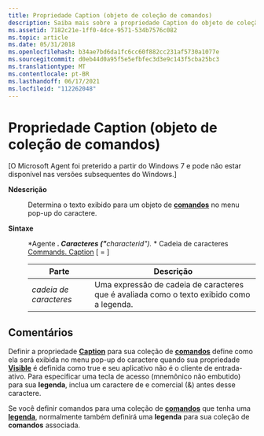 ```yaml
---
title: Propriedade Caption (objeto de coleção de comandos)
description: Saiba mais sobre a propriedade Caption do objeto de coleção de comandos. O Microsoft Agent foi preterido a partir do Windows 7.
ms.assetid: 7182c21e-1ff0-4dce-9571-534b7576c082
ms.topic: article
ms.date: 05/31/2018
ms.openlocfilehash: b34ae7bd6da1fc6cc60f882cc231af5730a1077e
ms.sourcegitcommit: d0eb44d0a95f5e5efbfec3d3e9c143f5cba25bc3
ms.translationtype: MT
ms.contentlocale: pt-BR
ms.lasthandoff: 06/17/2021
ms.locfileid: "112262048"
---
```

# <a name="caption-property-commands-collection-object"></a>Propriedade Caption (objeto de coleção de comandos)

\[O Microsoft Agent foi preterido a partir do Windows 7 e pode não estar disponível nas versões subsequentes do Windows.\]

<dl> <dt>

<span id="Description"></span><span id="description"></span><span id="DESCRIPTION"></span>**Ndescrição**
</dt> <dd>

Determina o texto exibido para um objeto de [**comandos**](/windows/desktop/lwef/the-commands-collection-object) no menu pop-up do caractere.

</dd> <dt>

<span id="Syntax"></span><span id="syntax"></span><span id="SYNTAX"></span>**Sintaxe**
</dt> <dd>

*Agente ***. Caracteres ("**_characterid_*_")._ * Cadeia de caracteres [Commands. Caption](caption-property.md) \[  =  \]



| Parte     | Descrição                                                              |
|----------|--------------------------------------------------------------------------|
| *cadeia de caracteres* | Uma expressão de cadeia de caracteres que é avaliada como o texto exibido como a legenda. |



 

</dd> </dl>

## <a name="remarks"></a>Comentários

Definir a propriedade [**Caption**](caption-property.md) para sua coleção de [**comandos**](/windows/desktop/lwef/the-commands-collection-object) define como ela será exibida no menu pop-up do caractere quando sua propriedade [**Visible**](visible-property.md) é definida como true e seu aplicativo não é o cliente de entrada-ativo. Para especificar uma tecla de acesso (mnemônico não embutido) para sua **legenda**, inclua um caractere de e comercial (&) antes desse caractere.

Se você definir comandos para uma coleção de [**comandos**](/windows/desktop/lwef/the-commands-collection-object) que tenha uma [**legenda**](caption-property.md), normalmente também definirá uma **legenda** para sua coleção de **comandos** associada.

 

 

